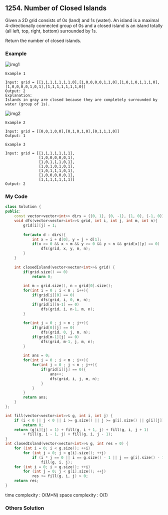 ## 1254. Number of Closed Islands

Given a 2D grid consists of 0s (land) and 1s (water).  An island is a maximal 4-directionally connected group of 0s and a closed island is an island totally (all left, top, right, bottom) surrounded by 1s.

Return the number of closed islands.


### Example
![img1](https://assets.leetcode.com/uploads/2019/10/31/sample_3_1610.png, "img1")
```
Example 1

Input: grid = [[1,1,1,1,1,1,1,0],[1,0,0,0,0,1,1,0],[1,0,1,0,1,1,1,0],[1,0,0,0,0,1,0,1],[1,1,1,1,1,1,1,0]]
Output: 2
Explanation: 
Islands in gray are closed because they are completely surrounded by water (group of 1s).
```

![img2](https://assets.leetcode.com/uploads/2019/10/31/sample_4_1610.png, "img2")
```
Example 2

Input: grid = [[0,0,1,0,0],[0,1,0,1,0],[0,1,1,1,0]]
Output: 1
```

```
Example 3

Input: grid = [[1,1,1,1,1,1,1],
               [1,0,0,0,0,0,1],
               [1,0,1,1,1,0,1],
               [1,0,1,0,1,0,1],
               [1,0,1,1,1,0,1],
               [1,0,0,0,0,0,1],
               [1,1,1,1,1,1,1]]
Output: 2
```


### My Code
```c++
class Solution {
public:
    const vector<vector<int>> dirs = {{0, 1}, {0, -1}, {1, 0}, {-1, 0}};
    void dfs(vector<vector<int>>& grid, int i, int j, int m, int n){
        grid[i][j] = 1;
        
        for(auto d : dirs){
            int x = i + d[0], y = j + d[1];
            if(x >= 0 && x < m && y >= 0 && y < n && grid[x][y] == 0)
                dfs(grid, x, y, m, n);
        }
    }
    
    int closedIsland(vector<vector<int>>& grid) {
        if(grid.size() == 0)
            return 0;
        
        int m = grid.size(), n = grid[0].size();
        for(int i = 0 ; i < m ; i++){
            if(grid[i][0] == 0)
                dfs(grid, i, 0, m, n);
            if(grid[i][n-1] == 0)
                dfs(grid, i, n-1, m, n);
        }
        
        for(int j = 0 ; j < n ; j++){
            if(grid[0][j] == 0)
                dfs(grid, 0, j, m, n);
            if(grid[m-1][j] == 0)
                dfs(grid, m-1, j, m, n);
        }
        
        int ans = 0;
        for(int i = 0 ; i < m ; i++){
            for(int j = 0 ; j < n ; j++){
                if(grid[i][j] == 0){
                    ans++;
                    dfs(grid, i, j, m, n);
                }
            }
        }
        return ans;
    }
};
```
```c++
int fill(vector<vector<int>>& g, int i, int j) {
    if (i < 0 || j < 0 || i >= g.size() || j >= g[i].size() || g[i][j])
        return 0;
    return (g[i][j] = 1) + fill(g, i + 1, j) + fill(g, i, j + 1) 
        + fill(g, i - 1, j) + fill(g, i, j - 1);
}
int closedIsland(vector<vector<int>>& g, int res = 0) {
    for (int i = 0; i < g.size(); ++i)
        for (int j = 0; j < g[i].size(); ++j)
            if (i * j == 0 || i == g.size() - 1 || j == g[i].size() - 1)
                fill(g, i, j);
    for (int i = 0; i < g.size(); ++i)
        for (int j = 0; j < g[i].size(); ++j)
            res += fill(g, i, j) > 0;
    return res;
}
```
time complexity : O(M\*N)
space complexity : O(1)


### Others Solution
```c++
```
